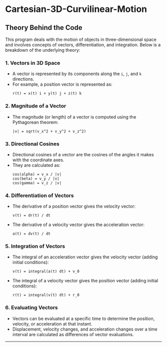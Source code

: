 # Cartesian-3D-Curvilinear-Motion

## Theory Behind the Code

This program deals with the motion of objects in three-dimensional space and involves concepts of vectors, differentiation, and integration. Below is a breakdown of the underlying theory:

### 1. **Vectors in 3D Space**
   - A vector is represented by its components along the `i`, `j`, and `k` directions.
   - For example, a position vector is represented as:
     ```
     r(t) = x(t) i + y(t) j + z(t) k
     ```

### 2. **Magnitude of a Vector**
   - The magnitude (or length) of a vector is computed using the Pythagorean theorem:
     ```
     |v| = sqrt(v_x^2 + v_y^2 + v_z^2)
     ```

### 3. **Directional Cosines**
   - Directional cosines of a vector are the cosines of the angles it makes with the coordinate axes.
   - They are calculated as:
     ```
     cos(alpha) = v_x / |v|
     cos(beta) = v_y / |v|
     cos(gamma) = v_z / |v|
     ```

### 4. **Differentiation of Vectors**
   - The derivative of a position vector gives the velocity vector:
     ```
     v(t) = dr(t) / dt
     ```
   - The derivative of a velocity vector gives the acceleration vector:
     ```
     a(t) = dv(t) / dt
     ```

### 5. **Integration of Vectors**
   - The integral of an acceleration vector gives the velocity vector (adding initial conditions):
     ```
     v(t) = integral(a(t) dt) + v_0
     ```
   - The integral of a velocity vector gives the position vector (adding initial conditions):
     ```
     r(t) = integral(v(t) dt) + r_0
     ```

### 6. **Evaluating Vectors**
   - Vectors can be evaluated at a specific time to determine the position, velocity, or acceleration at that instant.
   - Displacement, velocity changes, and acceleration changes over a time interval are calculated as differences of vector evaluations.

---
